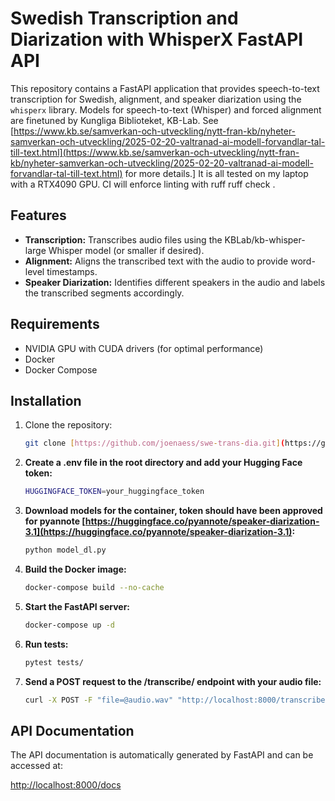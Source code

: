 # Swedish Transcription and Diarization with WhisperX FastAPI API

This repository contains a FastAPI application that provides speech-to-text transcription for Swedish, alignment, and speaker diarization using the `whisperx` library. Models for speech-to-text (Whisper) and forced alignment are finetuned by Kungliga Biblioteket, KB-Lab. See [https://www.kb.se/samverkan-och-utveckling/nytt-fran-kb/nyheter-samverkan-och-utveckling/2025-02-20-valtranad-ai-modell-forvandlar-tal-till-text.html](https://www.kb.se/samverkan-och-utveckling/nytt-fran-kb/nyheter-samverkan-och-utveckling/2025-02-20-valtranad-ai-modell-forvandlar-tal-till-text.html) for more details.] 
It is all tested on my laptop with a RTX4090 GPU. 
CI will enforce linting with ruff ruff check .

## Features

* **Transcription:** Transcribes audio files using the KBLab/kb-whisper-large Whisper model (or smaller if desired).
* **Alignment:** Aligns the transcribed text with the audio to provide word-level timestamps.
* **Speaker Diarization:** Identifies different speakers in the audio and labels the transcribed segments accordingly.

## Requirements

* NVIDIA GPU with CUDA drivers (for optimal performance)
* Docker
* Docker Compose

## Installation

1. Clone the repository:

   ```bash
   git clone [https://github.com/joenaess/swe-trans-dia.git](https://github.com/joenaess/swe-trans-dia.git)

2. **Create a .env file in the root directory and add your Hugging Face token:**

   ```bash
   HUGGINGFACE_TOKEN=your_huggingface_token

3. **Download models for the container, token should have been approved for pyannote [https://huggingface.co/pyannote/speaker-diarization-3.1](https://huggingface.co/pyannote/speaker-diarization-3.1):**

   ```bash
   python model_dl.py

4. **Build the Docker image:**

   ```bash
   docker-compose build --no-cache

5. **Start the FastAPI server:**

   ```bash
   docker-compose up -d

6. **Run tests:**

   ```bash
   pytest tests/

7. **Send a POST request to the /transcribe/ endpoint with your audio file:**

   ```bash
   curl -X POST -F "file=@audio.wav" "http://localhost:8000/transcribe/?min_speakers=2&max_speakers=2"

## API Documentation

The API documentation is automatically generated by FastAPI and can be accessed at:

[http://localhost:8000/docs](http://localhost:8000/docs)

